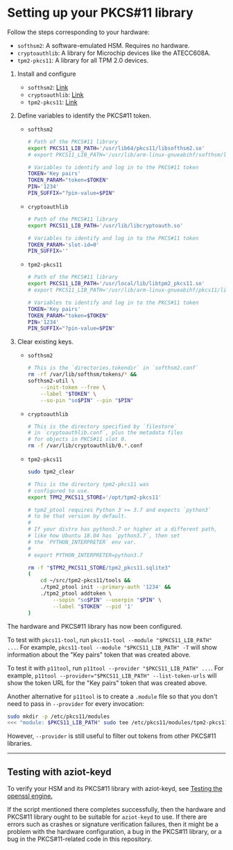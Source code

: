 # Setting up your PKCS#11 library

Follow the steps corresponding to your hardware:

- `softhsm2`: A software-emulated HSM. Requires no hardware.
- `cryptoauthlib`: A library for Microchip devices like the ATECC608A.
- `tpm2-pkcs11`: A library for all TPM 2.0 devices.


1. Install and configure

    - `softhsm2`: [Link](softhsm2.md)
    - `cryptoauthlib`: [Link](cryptoauthlib.md)
    - `tpm2-pkcs11`: [Link](tpm2-pkcs11/index.md)

1. Define variables to identify the PKCS#11 token.

    - `softhsm2`

        ```sh
        # Path of the PKCS#11 library
        export PKCS11_LIB_PATH='/usr/lib64/pkcs11/libsofthsm2.so'
        # export PKCS11_LIB_PATH='/usr/lib/arm-linux-gnueabihf/softhsm/libsofthsm2.so'

        # Variables to identify and log in to the PKCS#11 token
        TOKEN='Key pairs'
        TOKEN_PARAM="token=$TOKEN"
        PIN='1234'
        PIN_SUFFIX="?pin-value=$PIN"
        ```

    - `cryptoauthlib`

        ```sh
        # Path of the PKCS#11 library
        export PKCS11_LIB_PATH='/usr/lib/libcryptoauth.so'

        # Variables to identify and log in to the PKCS#11 token
        TOKEN_PARAM='slot-id=0'
        PIN_SUFFIX=''
        ```

    - `tpm2-pkcs11`

        ```sh
        # Path of the PKCS#11 library
        export PKCS11_LIB_PATH='/usr/local/lib/libtpm2_pkcs11.so'
        # export PKCS11_LIB_PATH='/usr/lib/arm-linux-gnueabihf/pkcs11/libtpm2_pkcs11.so'

        # Variables to identify and log in to the PKCS#11 token
        TOKEN='Key pairs'
        TOKEN_PARAM="token=$TOKEN"
        PIN='1234'
        PIN_SUFFIX="?pin-value=$PIN"
        ```

1. Clear existing keys.

    - `softhsm2`

        ```sh
        # This is the `directories.tokendir` in `softhsm2.conf`
        rm -rf /var/lib/softhsm/tokens/* &&
        softhsm2-util \
            --init-token --free \
            --label "$TOKEN" \
            --so-pin "so$PIN" --pin "$PIN"
        ```

    - `cryptoauthlib`

        ```sh
        # This is the directory specified by `filestore`
        # in `cryptoauthlib.conf`, plus the metadata files
        # for objects in PKCS#11 slot 0.
        rm -f /var/lib/cryptoauthlib/0.*.conf
        ```

    - `tpm2-pkcs11`

        ```sh
        sudo tpm2_clear

        # This is the directory tpm2-pkcs11 was
        # configured to use.
        export TPM2_PKCS11_STORE='/opt/tpm2-pkcs11'

        # tpm2_ptool requires Python 3 >= 3.7 and expects `python3`
        # to be that version by default.
        #
        # If your distro has python3.7 or higher at a different path,
        # like how Ubuntu 18.04 has `python3.7`, then set
        # the `PYTHON_INTERPRETER` env var.
        #
        # export PYTHON_INTERPRETER=python3.7

        rm -f "$TPM2_PKCS11_STORE/tpm2_pkcs11.sqlite3"
        (
            cd ~/src/tpm2-pkcs11/tools &&
            ./tpm2_ptool init --primary-auth '1234' &&
            ./tpm2_ptool addtoken \
                --sopin "so$PIN" --userpin "$PIN" \
                --label "$TOKEN" --pid '1'
        )
        ```

The hardware and PKCS#11 library has now been configured.

To test with `pkcs11-tool`, run `pkcs11-tool --module "$PKCS11_LIB_PATH" ...`. For example, `pkcs11-tool --module "$PKCS11_LIB_PATH" -T` will show information about the "Key pairs" token that was created above.

To test it with `p11tool`, run `p11tool --provider "$PKCS11_LIB_PATH" ...`. For example, `p11tool --provider="$PKCS11_LIB_PATH" --list-token-urls` will show the token URL for the "Key pairs" token that was created above.

Another alternative for `p11tool` is to create a `.module` file so that you don't need to pass in `--provider` for every invocation:

```sh
sudo mkdir -p /etc/pkcs11/modules
<<< "module: $PKCS11_LIB_PATH" sudo tee /etc/pkcs11/modules/tpm2-pkcs11.module
```

However, `--provider` is still useful to filter out tokens from other PKCS#11 libraries.


---


## Testing with aziot-keyd

To verify your HSM and its PKCS#11 library with aziot-keyd, see [Testing the openssl engine.](../aziot-keyd.md#testing-the-openssl-engine)

If the script mentioned there completes successfully, then the hardware and PKCS#11 library ought to be suitable for `aziot-keyd` to use. If there are errors such as crashes or signature verification failures, then it might be a problem with the hardware configuration, a bug in the PKCS#11 library, or a bug in the PKCS#11-related code in this repository.
